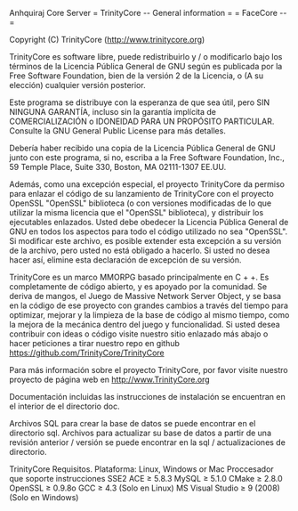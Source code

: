Anhquiraj Core Server
= TrinityCore -- General information =
= FaceCore -- =

Copyright (C) TrinityCore (http://www.trinitycore.org)

  TrinityCore es software libre, puede redistribuirlo y / o modificarlo
  bajo los términos de la Licencia Pública General de GNU según es publicada por
  la Free Software Foundation, bien de la versión 2 de la Licencia, o
  (A su elección) cualquier versión posterior.

  Este programa se distribuye con la esperanza de que sea útil,
  pero SIN NINGUNA GARANTÍA, incluso sin la garantía implícita de
  COMERCIALIZACIÓN o IDONEIDAD PARA UN PROPÓSITO PARTICULAR. Consulte la
  GNU General Public License para más detalles.

  Debería haber recibido una copia de la Licencia Pública General de GNU
  junto con este programa, si no, escriba a la Free Software
  Foundation, Inc., 59 Temple Place, Suite 330, Boston, MA 02111-1307 EE.UU.

  Además, como una excepción especial, el proyecto TrinityCore
  da permiso para enlazar el código de su lanzamiento de TrinityCore con
  el proyecto OpenSSL "OpenSSL" biblioteca (o con versiones modificadas de
  lo que utilizar la misma licencia que el "OpenSSL" biblioteca), y distribuir
  los ejecutables enlazados. Usted debe obedecer la Licencia Pública General de GNU
  en todos los aspectos para todo el código utilizado no sea "OpenSSL". Si
  modificar este archivo, es posible extender esta excepción a su versión de la
  archivo, pero usted no está obligado a hacerlo. Si usted no desea hacer
  así, elimine esta declaración de excepción de su versión.

TrinityCore es un marco MMORPG basado principalmente en C + +. Es completamente
de código abierto, y es apoyado por la comunidad. Se deriva
de mangos, el Juego de Massive Network Server Object, y se basa en la
código de ese proyecto con grandes cambios a través del tiempo para optimizar, mejorar
y la limpieza de la base de código al mismo tiempo, como la mejora de la mecánica dentro del juego
y funcionalidad. Si usted desea contribuir con ideas o código visite
nuestro sitio enlazado más abajo o hacer peticiones a tirar nuestro repo en github
https://github.com/TrinityCore/TrinityCore

Para más información sobre el proyecto TrinityCore, por favor visite nuestro
proyecto de página web en http://www.TrinityCore.org

Documentación incluidas las instrucciones de instalación se encuentran en el interior de
el directorio doc.

Archivos SQL para crear la base de datos se puede encontrar en el directorio sql. Archivos
para actualizar su base de datos a partir de una revisión anterior / versión se puede encontrar en la
sql / actualizaciones de directorio.


TrinityCore Requisitos.
Plataforma: Linux, Windows or Mac
Proccesador que soporte instrucciones SSE2
ACE ≥ 5.8.3
MySQL ≥ 5.1.0
CMake ≥ 2.8.0
OpenSSL ≥ 0.9.8o
GCC ≥ 4.3 (Solo en Linux)
MS Visual Studio ≥ 9 (2008) (Solo en Windows)
